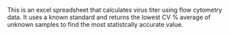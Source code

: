 This is an excel spreadsheet that calculates virus titer using flow cytometry data.
It uses a known standard and returns the lowest CV % average of unknown samples to find the most statistcally accurate value.
